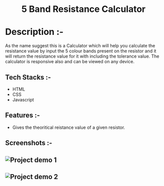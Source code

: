 # <p align="center">5 Band Resistance Calculator</p>

# Description :-

As the name suggest this is a Calculator which will help you calculate the resistance value by input the 5 colour bands present on the resistor and it will return the resistance value for it with including the tolerance value. The calculator is responsive also and can be viewed on any device.

## Tech Stacks :-

- HTML 
- CSS 
- Javascript

## Features :-

- Gives the theoritical reistance value of a given resistor.

## Screenshots :-

![Project demo 1](./assets/demo.png)
---
![Project demo 2](./assets/demo1.png)
---


